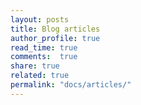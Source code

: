 ```yaml
---
layout: posts
title: Blog articles
author_profile: true
read_time: true
comments:  true
share: true
related: true
permalink: "docs/articles/"
---
```


